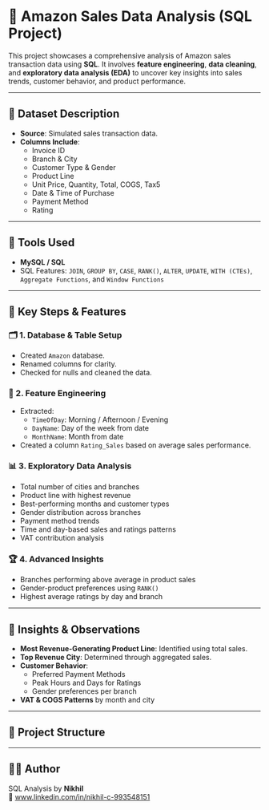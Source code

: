 # 🛒 Amazon Sales Data Analysis (SQL Project)

This project showcases a comprehensive analysis of Amazon sales transaction data using **SQL**. 
It involves **feature engineering**, **data cleaning**, and **exploratory data analysis (EDA)** to uncover key insights into sales trends,
customer behavior, and product performance.

---

## 📁 Dataset Description

- **Source**: Simulated sales transaction data.
- **Columns Include**:
  - Invoice ID
  - Branch & City
  - Customer Type & Gender
  - Product Line
  - Unit Price, Quantity, Total, COGS, Tax5
  - Date & Time of Purchase
  - Payment Method
  - Rating

---

## 🧰 Tools Used

- **MySQL / SQL**
- SQL Features: `JOIN`, `GROUP BY`, `CASE`, `RANK()`, `ALTER`, `UPDATE`, `WITH (CTEs)`, `Aggregate Functions`, and `Window Functions`

---

## 🔧 Key Steps & Features

### 🗂️ 1. Database & Table Setup
- Created `Amazon` database.
- Renamed columns for clarity.
- Checked for nulls and cleaned the data.

### 🧠 2. Feature Engineering
- Extracted:
  - `TimeOfDay`: Morning / Afternoon / Evening
  - `DayName`: Day of the week from date
  - `MonthName`: Month from date
- Created a column `Rating_Sales` based on average sales performance.

### 📊 3. Exploratory Data Analysis
- Total number of cities and branches
- Product line with highest revenue
- Best-performing months and customer types
- Gender distribution across branches
- Payment method trends
- Time and day-based sales and ratings patterns
- VAT contribution analysis

### 🏆 4. Advanced Insights
- Branches performing above average in product sales
- Gender-product preferences using `RANK()`
- Highest average ratings by day and branch

---

## 📌 Insights & Observations

- **Most Revenue-Generating Product Line**: Identified using total sales.
- **Top Revenue City**: Determined through aggregated sales.
- **Customer Behavior**:
  - Preferred Payment Methods
  - Peak Hours and Days for Ratings
  - Gender preferences per branch
- **VAT & COGS Patterns** by month and city

---

## 📂 Project Structure

---

## 🙋‍♂️ Author
  
SQL Analysis by **Nikhil**  
🔗 www.linkedin.com/in/nikhil-c-993548151
